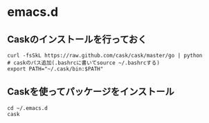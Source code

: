 emacs.d
=======

## Caskのインストールを行っておく  
```
curl -fsSkL https://raw.github.com/cask/cask/master/go | python
# caskのパス追加(.bashrcに書いてsource ~/.bashrcする)
export PATH="~/.cask/bin:$PATH"
```
## Caskを使ってパッケージをインストール
```
cd ~/.emacs.d
cask
```
